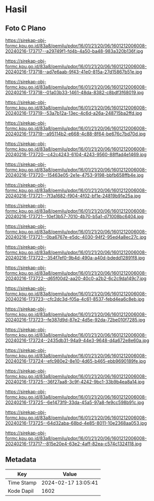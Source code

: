 # Hasil

## Foto C Plano

https://sirekap-obj-formc.kpu.go.id/83a8/pemilu/pdpr/16/01/21/20/06/1601212006008-20240216-173717--a29749f1-fd4b-4a50-ba48-983a320b136f.jpg

https://sirekap-obj-formc.kpu.go.id/83a8/pemilu/pdpr/16/01/21/20/06/1601212006008-20240216-173718--ad7e6aab-9f43-41e0-815a-27d15867b51e.jpg

https://sirekap-obj-formc.kpu.go.id/83a8/pemilu/pdpr/16/01/21/20/06/1601212006008-20240216-173718--01a03b33-1461-48da-8382-c8bdf3f68019.jpg

https://sirekap-obj-formc.kpu.go.id/83a8/pemilu/pdpr/16/01/21/20/06/1601212006008-20240216-173719--53a7b12a-13ec-4c6d-a26a-248715ba2ffd.jpg

https://sirekap-obj-formc.kpu.go.id/83a8/pemilu/pdpr/16/01/21/20/06/1601212006008-20240216-173719--a95114b2-e668-4c88-8f64-be676c7bd70d.jpg

https://sirekap-obj-formc.kpu.go.id/83a8/pemilu/pdpr/16/01/21/20/06/1601212006008-20240216-173720--c42c4243-6104-4243-9560-88ffad4e1469.jpg

https://sirekap-obj-formc.kpu.go.id/83a8/pemilu/pdpr/16/01/21/20/06/1601212006008-20240216-173720--15463e05-2e1e-4753-9198-bbfb658ffb4e.jpg

https://sirekap-obj-formc.kpu.go.id/83a8/pemilu/pdpr/16/01/21/20/06/1601212006008-20240216-173721--7f3a1682-f904-4f02-bf1e-24819b91e25a.jpg

https://sirekap-obj-formc.kpu.go.id/83a8/pemilu/pdpr/16/01/21/20/06/1601212006008-20240216-173721--10ef3b57-7010-4b70-b5a1-d71008bc6404.jpg

https://sirekap-obj-formc.kpu.go.id/83a8/pemilu/pdpr/16/01/21/20/06/1601212006008-20240216-173721--0ba6767e-e5dc-4030-94f2-95ed4a8ec27c.jpg

https://sirekap-obj-formc.kpu.go.id/83a8/pemilu/pdpr/16/01/21/20/06/1601212006008-20240216-173722--354f7ef0-9b4d-490a-a40d-bdedd12891f8.jpg

https://sirekap-obj-formc.kpu.go.id/83a8/pemilu/pdpr/16/01/21/20/06/1601212006008-20240216-173722--d65f00d2-aa20-40c0-a2b2-6c2c9da149c7.jpg

https://sirekap-obj-formc.kpu.go.id/83a8/pemilu/pdpr/16/01/21/20/06/1601212006008-20240216-173723--cfc2dc3d-f05a-4c61-8537-febd4ea6c8eb.jpg

https://sirekap-obj-formc.kpu.go.id/83a8/pemilu/pdpr/16/01/21/20/06/1601212006008-20240216-173723--fe387d9d-87e2-4d5e-92da-72be010f7285.jpg

https://sirekap-obj-formc.kpu.go.id/83a8/pemilu/pdpr/16/01/21/20/06/1601212006008-20240216-173724--2435db31-94a9-44e3-9648-d4a672e8e60a.jpg

https://sirekap-obj-formc.kpu.go.id/83a8/pemilu/pdpr/16/01/21/20/06/1601212006008-20240216-173724--efc980e2-8e10-4d65-b465-ebb9690189fe.jpg

https://sirekap-obj-formc.kpu.go.id/83a8/pemilu/pdpr/16/01/21/20/06/1601212006008-20240216-173725--36f27aa8-3c9f-4242-9bc1-33b9b4ea8a14.jpg

https://sirekap-obj-formc.kpu.go.id/83a8/pemilu/pdpr/16/01/21/20/06/1601212006008-20240216-173725--6e1473f9-33da-45a5-97a8-fe9cc598b91c.jpg

https://sirekap-obj-formc.kpu.go.id/83a8/pemilu/pdpr/16/01/21/20/06/1601212006008-20240216-173725--64d32aba-68bd-4e85-8011-10e2368aa053.jpg

https://sirekap-obj-formc.kpu.go.id/83a8/pemilu/pdpr/16/01/21/20/06/1601212006008-20240216-173717--815e20e4-63e2-4aff-82ea-c574c1324118.jpg


## Metadata

| Key        | Value               |
| ---------- | ------------------- |
| Time Stamp | 2024-02-17 13:05:41 |
| Kode Dapil | 1602                |




